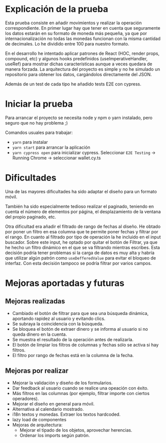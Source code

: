 # Explicación de la prueba

Esta prueba consiste en añadir movimientos y realizar la operación correspondiente. En primer lugar hay que tener en cuenta que seguramente los datos estarán en su formato de moneda más pequeña, ya que por internacionalización no todas las monedas funcionan con la misma cantidad de decimales. Lo he dividido entre 100 para nuestro formato.

En el desarrollo he intentado aplicar patrones de React (HOC, render props, compound, etc) y algunos hooks predefinidos (useImperativeHandler, useRef) para mostrar dichas características aunque a veces quedara de manera forzada. La arquitectura del proyecto es simple y no he simulado un repositorio para obtener los datos, cargándolos directamente del JSON.

Además de un test de cada tipo he añadido tests E2E con cypress.

# Iniciar la prueba

Para arrancar el proyecto se necesita node y npm o yarn instalado, pero seguro que no hay problema ;)

Comandos usuales para trabajar:

- `yarn` para instalar
- `yarn start` para arrancar la aplicación
- `yarn cypress open` para inicializar cypress. Seleccionar `E2E Testing` -> Running Chrome -> seleccionar wallet.cy.ts

# Dificultades

Una de las mayores dificultades ha sido adaptar el diseño para un formato móvil.

También ha sido especialmente tedioso realizar el paginado, teniendo en cuenta el número de elementos por página, el desplazamiento de la ventana del propio paginado, etc.

Otra dificultad era añadir el filtrado de rango de fechas al diseño. He obtado por poner un filtro en esa columna que te permite poner fechas y filtrar por el rango. En cuanto al filtrado por tipo de operación la he incluido en el input buscador. Sobre este input, he optado por quitar el botón de Filtrar, ya que he hecho un filtro dinámico en el que se va filtrando mientras escribes. Esta decisión podría tener problemas si la carga de datos es muy alta y habría que utilizar algún patrón como `useDefferedValue` para evitar el bloqueo de interfaz. Con esta decisión tampoco se podría filtrar por varios campos.

# Mejoras aportadas y futuras

## Mejoras realizadas

- Cambiado el botón de filtrar para que sea una búsqueda dinámica, aportando rapidez al usuario y evitando clics.
- Se subraya la coincidencia con la búsqueda.
- Se bloquea el botón de extraer dinero y se informa al usuario si no queda dinero en la cuenta.
- Se muestra el resultado de la operación antes de realizarla.
- El botón de limpiar los filtros de columnas y fechas sólo se activa si hay filtros.
- El filtro por rango de fechas está en la columna de la fecha.

## Mejoras por realizar

- Mejorar la validación y diseño de los formularios.
- Dar feedback al usuario cuando se realice una opeación con éxito.
- Más filtros en las columnas (por ejemplo, filtrar importe con ciertos operadores).
- Mejorar el diseño en general para móvil.
- Alternativa al calendario mostrado.
- i18n textos y monedas. Extraer los textos hardcoded.
- lazy load de componentes
- Mejoras de arquitectura:
  - Mejorar el tipado de los objetos, aprovechar herencias.
  - Ordenar los imports según patrón.
